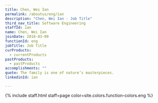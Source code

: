 ```yaml
---
title: Chen, Wei Ian
permalink: /aboutus/eng/ian
description: "Chen, Wei Ian - Job Title"
third_nav_title: Software Engineering
staffId: ian
name: Chen, Wei Ian
joinDate: 2018-03-09
functionId: eng
jobTitle: Job Title
curProducts:
  - currentProducts
pastProducts:
  - pastProducts
accomplishments: ""
quote: The family is one of nature’s masterpieces.
linkedinId: ian

---
```


{% include staff.html staff=page color=site.colors.function-colors.eng %}
